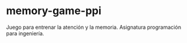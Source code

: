 # memory-game-ppi
Juego para entrenar la atención y la memoria. Asignatura programación para ingeniería.
